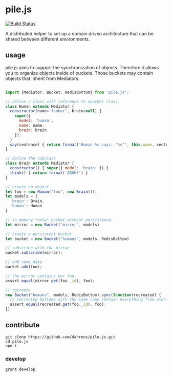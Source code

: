 # pile.js

[![Build Status](https://travis-ci.org/dahrens/pile.js.svg?branch=master)](https://travis-ci.org/dahrens/pile.js)

A distributed helper to set up a domain driven architecture
that can be shared between different environments.

## usage

pile.js aims to support the synchronization of objects.
Therefore it allows you to organize objects inside of buckets.
Those buckets may contain objects that inherit from Mediators.

```javascript

import {Mediator, Bucket, RedisBottom} from 'pile.js';

// define a class with reference to another class.
class Human extends Mediator {
  constructor(name='foobar', brain=null) {
    super({
      model: 'human',
      name: name,
      brain: brain
    });
  }
  say(sentence) { return format('Human %s says: "%s"', this.name, sentence); }
}

// define the subclass
class Brain extends Mediator {
  constructor() { super({ model: 'brain' }) }
  think() { return format('ARGH!') }
}

// create an object
let foo = new Human("foo", new Brain());
let models = {
  'brain': Brain,
  'human': Human
}

// in memory *only* bucket without persistence.
let mirror = new Bucket("mirror", models)

// create a persistent bucket
let bucket = new Bucket("humans", models, RedisBottom)

// subscribe with the mirror
bucket.subscribe(mirror);

// add some data
bucket.add(foo);

// the mirror contains our foo.
assert.equal(mirror.get(foo._id), foo);

// recreate
new Bucket("humans", models, RedisBottom).sync(function(recreated) {
  // recreated bottoms with the same name contain everything from storage.
  assert.equal(recreated.get(foo._id), foo);
})

```

## contribute

```
git clone https://github.com/dahrens/pile.js.git
cd pile.js
npm i
```

### develop

```
grunt develop
```
